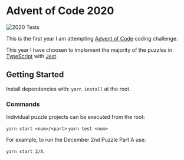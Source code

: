 # Advent of Code 2020

![2020 Tests](https://github.com/brisberg/advent-of-code/workflows/2020%20Tests/badge.svg)

This is the first year I am attempting [Advent of Code](https://adventofcode.com/) coding challenge.

This year I have choosen to implement the majority of the puzzles in [TypeScript](https://www.typescriptlang.org/) with [Jest](https://jestjs.io/).

## Getting Started

Install dependencies with: `yarn install` at the root.

### Commands

Individual puzzle projects can be executed from the root:

`yarn start <num>/<part>`
`yarn test <num>`

For example, to run the December 2nd Puzzle Part A use:

`yarn start 2/A`.

